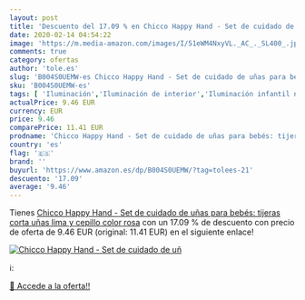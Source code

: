 ```yaml
---
layout: post
title: 'Descuento del 17.09 % en Chicco Happy Hand - Set de cuidado de uñ'
date: 2020-02-14 04:54:22
image: 'https://m.media-amazon.com/images/I/51eWM4NxyVL._AC_._SL400_.jpg'
comments: true
category: ofertas
author: 'tole.es'
slug: 'B004S0UEMW-es Chicco Happy Hand - Set de cuidado de uñas para bebés:...'
sku: 'B004S0UEMW-es'
tags: [ 'Iluminación','Iluminación de interior','Iluminación infantil nocturna','Lámparas e iluminación infantil','chicco', ]
actualPrice: 9.46 EUR
currency: EUR
price: 9.46
comparePrice: 11.41 EUR
prodname: 'Chicco Happy Hand - Set de cuidado de uñas para bebés: tijeras  corta uñas  lima y cepillo  color rosa'
country: 'es'
flag: '🇪🇸'
brand: ''
buyurl: 'https://www.amazon.es/dp/B004S0UEMW/?tag=tolees-21'
descuento: '17.09'
average: '9.46'
---
```


Tienes [Chicco Happy Hand - Set de cuidado de uñas para bebés: tijeras  corta uñas  lima y cepillo  color rosa](https://www.amazon.es/dp/B004S0UEMW/?tag=tolees-21) con un 17.09 % de descuento con precio de oferta de 9.46 EUR (original: 11.41 EUR) en el siguiente enlace!

[![Chicco Happy Hand - Set de cuidado de uñ](https://m.media-amazon.com/images/I/51eWM4NxyVL._AC_._SL400_.jpg)](https://www.amazon.es/dp/B004S0UEMW/?tag=tolees-21)

ℹ️:


[🛒 Accede a la oferta!!](https://www.amazon.es/dp/B004S0UEMW/?tag=tolees-21)
